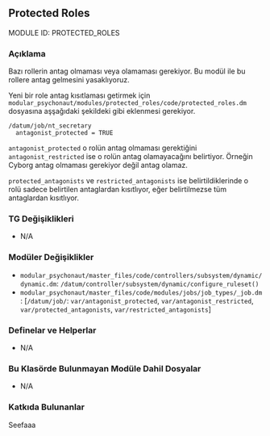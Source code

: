 ## Protected Roles

MODULE ID: PROTECTED_ROLES

### Açıklama

Bazı rollerin antag olmaması veya olamaması gerekiyor. Bu modül ile bu rollere antag gelmesini yasaklıyoruz.

Yeni bir role antag kısıtlaması getirmek için `modular_psychonaut/modules/protected_roles/code/protected_roles.dm` dosyasına aşşağıdaki şekildeki gibi eklenmesi gerekiyor.

```dm
/datum/job/nt_secretary
  antagonist_protected = TRUE
```

`antagonist_protected` o rolün antag olmaması gerektiğini `antagonist_restricted` ise o rolün antag olamayacağını belirtiyor. Örneğin Cyborg antag olmaması gerekiyor değil antag olamaz.

`protected_antagonists` ve `restricted_antagonists` ise belirtildiklerinde o rolü sadece belirtilen antaglardan kısıtlıyor, eğer belirtilmezse tüm antaglardan kısıtlıyor.

### TG Değişiklikleri

- N/A

### Modüler Değişiklikler

- `modular_psychonaut/master_files/code/controllers/subsystem/dynamic/dynamic.dm`: `/datum/controller/subsystem/dynamic/configure_ruleset()`
- `modular_psychonaut/master_files/code/modules/jobs/job_types/_job.dm`: [`/datum/job/`: `var/antagonist_protected`, `var/antagonist_restricted`, `var/protected_antagonists`, `var/restricted_antagonists`]

### Definelar ve Helperlar

- N/A

### Bu Klasörde Bulunmayan Modüle Dahil Dosyalar

- N/A

### Katkıda Bulunanlar

Seefaaa

<!-- Bir rol eklediysen adını buraya yazma, sadece eklediğin müdüle yazman yeterli. -->
